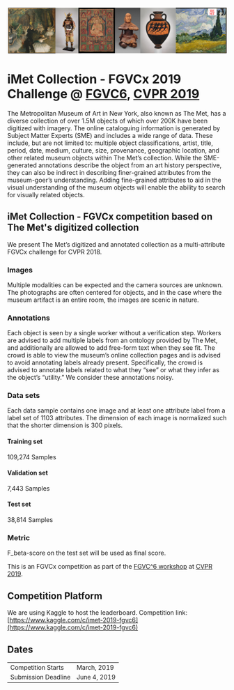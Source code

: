 ![Banner](assets/banner.png?raw=true)

# iMet Collection - FGVCx 2019 Challenge @ [FGVC6](https://sites.google.com/view/fgvc6/home), [CVPR 2019](http://cvpr2019.thecvf.com/)
The Metropolitan Museum of Art in New York, also known as The Met, has a diverse collection of over 1.5M objects of which over 200K have been digitized with imagery. The online cataloguing information is generated by Subject Matter Experts (SME) and includes a wide range of data. These include, but are not limited to: multiple object classifications, artist, title, period, date, medium, culture, size, provenance, geographic location, and other related museum objects within The Met’s collection. While the SME-generated annotations describe the object from an art history perspective, they can also be indirect in describing finer-grained attributes from the museum-goer’s understanding. Adding fine-grained attributes to aid in the visual understanding of the museum objects will enable the ability to search for visually related objects.   

## iMet Collection - FGVCx competition based on The Met's digitized collection
We present The Met’s digitized and annotated collection as a multi-attribute FGVCx challenge for CVPR 2018. 

### Images
Multiple modalities can be expected and the camera sources are unknown. The photographs are often centered for objects, and in the case where the museum artifact is an entire room, the images are scenic in nature.
### Annotations
Each object is seen by a single worker without a verification step.  Workers are advised to add multiple labels from an ontology provided by The Met, and additionally are allowed to add free-form text when they see fit.  The crowd is able to view the museum’s online collection pages and is advised to avoid annotating labels already present. Specifically, the crowd is advised to annotate labels related to what they “see” or what they infer as the object’s “utility.” We consider these annotations noisy.

### Data sets
Each data sample contains one image and at least one attribute label from a label set of 1103 attributes. The dimension of each image is normalized such that the shorter dimension is 300 pixels.
#### Training set
109,274 Samples
#### Validation set
7,443 Samples
#### Test set
38,814 Samples

### Metric
F_beta-score on the test set will be used as final score.

This is an FGVCx competition as part of the [FGVC^6 workshop](https://sites.google.com/view/fgvc6/home) at [CVPR 2019](http://cvpr2019.thecvf.com/). 



## Competition Platform
We are using Kaggle to host the leaderboard. Competition link: [https://www.kaggle.com/c/imet-2019-fgvc6](https://www.kaggle.com/c/imet-2019-fgvc6)

## Dates
|||
|------|---------------|
Competition Starts |March, 2019|
Submission Deadline|June 4, 2019|

